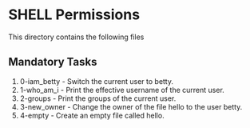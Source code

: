# SHELL Permissions

This directory contains the following files

## Mandatory Tasks

1. 0-iam_betty - Switch the current user to betty.
2. 1-who_am_i - Print the effective username of the current user.
3. 2-groups - Print the groups of the current user.
4. 3-new_owner - Change the owner of the file hello to the user betty.
5. 4-empty - Create an empty file called hello.
